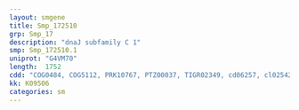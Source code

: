 ```yaml
---
layout: smgene
title: Smp_172510
grp: Smp_17
description: "dnaJ subfamily C 1"
smp: Smp_172510.1
uniprot: "G4VM70"
length:  1752
cdd: "COG0484, COG5112, PRK10767, PTZ00037, TIGR02349, cd06257, cl02542, cl22457, pfam00226, pfam12171, smart00271, smart00451"
kk: K09506
categories: sm
---
```

